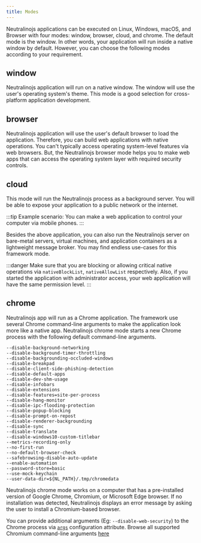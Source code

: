 ```yaml
---
title: Modes
---
```

Neutralinojs applications can be executed on Linux, Windows, macOS, and Browser with four modes: window, browser,
 cloud, and chrome. The default mode is the window. In other words, your application will run inside a native window by default.
However, you can choose the following modes according to your requirement.

## window
Neutralinojs application will run on a native window. The window will use the user's operating system's theme.
This mode is a good selection for cross-platform application development.

## browser
Neutralinojs application will use the user's default browser to load the application.
Therefore, you can build web applications with native operations. You can't typically access operating
system-level features via web browsers. But, the Neutralinojs browser mode helps you to make web apps that can
access the operating system layer with required security controls.

## cloud
This mode will run the Neutralinojs process as a background server.
You will be able to expose your application to a public network or the internet.

:::tip
Example scenario: You can make a web application to control your computer via mobile phones.
:::

Besides the above application, you can also run the Neutralinojs server on bare-metal servers, virtual machines, and application containers as a
lightweight message broker. You may find endless use-cases for this framework mode.

:::danger
Make sure that you are blocking or allowing critical native operations via
`nativeBlockList`, `nativeAllowList` respectively. Also, if you started the application with administrator
access, your web application will have the same permission level.
:::

## chrome
Neutralinojs app will run as a Chrome application. The framework use several Chrome command-line arguments to
make the application look more like a native app. Neutralinojs chrome mode starts a new Chrome process with the
following default command-line arguments.

```
--disable-background-networking
--disable-background-timer-throttling
--disable-backgrounding-occluded-windows
--disable-breakpad
--disable-client-side-phishing-detection
--disable-default-apps
--disable-dev-shm-usage
--disable-infobars
--disable-extensions
--disable-features=site-per-process
--disable-hang-monitor
--disable-ipc-flooding-protection
--disable-popup-blocking
--disable-prompt-on-repost
--disable-renderer-backgrounding
--disable-sync
--disable-translate
--disable-windows10-custom-titlebar
--metrics-recording-only
--no-first-run
--no-default-browser-check
--safebrowsing-disable-auto-update
--enable-automation
--password-store=basic
--use-mock-keychain
--user-data-dir=${NL_PATH}/.tmp/chromedata
```
Neutralinojs chrome mode works on a computer that has a pre-installed version of Google Chrome, Chromium, or Microsoft Edge
browser. If no installation was detected, Neutralinojs displays an error message by asking the user to install
a Chromium-based browser.

You can provide additional arguments (Eg: `--disable-web-security`) to the Chrome process via [`args`](./neutralino.config.json#modeschromeargs-string)
 configuration attribute. Browse all supported Chromium command-line arguments [here](https://peter.sh/experiments/chromium-command-line-switches/)
